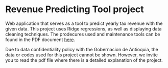 # Revenue Predicting Tool project
Web application that serves as a tool to predict yearly tax revenue with the given data. This project uses Ridge regressions, as well as displaying data cleaning techniques. The prodecures used and maintenance tools can be found in the PDF document [here](final_report.pdf).

Due to data confidentiality policy with the Gobernacion de Antioquia, the data or codes used for this project cannot be shown. However, we invite you to read the pdf file where there is a detailed explanation of the project.
